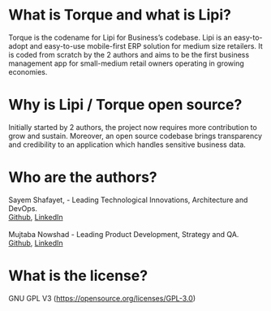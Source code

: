 # What is Torque and what is Lipi?

Torque is the codename for Lipi for Business’s codebase. Lipi is an easy-to-adopt and easy-to-use mobile-first ERP solution for medium size retailers. It is coded from scratch by the 2 authors and aims to be the first business management app for small-medium retail owners operating in growing economies.

# Why is Lipi / Torque open source?

Initially started by 2 authors, the project now requires more contribution to grow and sustain. Moreover, an open source codebase brings transparency and credibility to an application which handles sensitive business data. 

# Who are the authors? 
Sayem Shafayet, - Leading Technological Innovations, Architecture and DevOps.<br>
[Github](https://github.com/iShafayet), [LinkedIn](https://www.linkedin.com/in/sayemshafayet/)
<br><br>
Mujtaba Nowshad - Leading Product Development, Strategy and QA.<br>
[Github](https://github.com/iLGunners), [LinkedIn](https://www.linkedin.com/in/mujtabanowshad/)

# What is the license? 
GNU GPL V3 (https://opensource.org/licenses/GPL-3.0)

